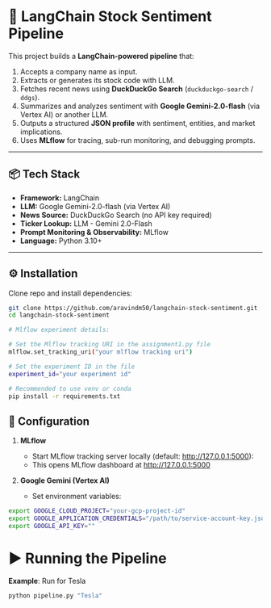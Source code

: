 # 🚀 LangChain Stock Sentiment Pipeline

This project builds a **LangChain-powered pipeline** that:  
1. Accepts a company name as input.  
2. Extracts or generates its stock code with LLM.  
3. Fetches recent news using **DuckDuckGo Search** (`duckduckgo-search` / `ddgs`).  
4. Summarizes and analyzes sentiment with **Google Gemini-2.0-flash** (via Vertex AI) or another LLM.  
5. Outputs a structured **JSON profile** with sentiment, entities, and market implications.  
6. Uses **MLflow** for tracing, sub-run monitoring, and debugging prompts.  

---

## 📦 Tech Stack
- **Framework:** LangChain  
- **LLM:** Google Gemini-2.0-flash (via Vertex AI)  
- **News Source:** DuckDuckGo Search (no API key required)  
- **Ticker Lookup:** LLM - Gemini 2.0-Flash
- **Prompt Monitoring & Observability:** MLflow  
- **Language:** Python 3.10+  

---

## ⚙️ Installation

Clone repo and install dependencies:

```bash
git clone https://github.com/aravindm50/langchain-stock-sentiment.git
cd langchain-stock-sentiment

# Mlflow experiment details:

# Set the Mlflow tracking URI in the assignment1.py file
mlflow.set_tracking_uri("your mlflow tracking uri")

# Set the experiment ID in the file
experiment_id="your experiment id"

# Recommended to use venv or conda
pip install -r requirements.txt

```

## 🔑 Configuration
1. **MLflow**
    - Start MLflow tracking server locally (default: http://127.0.0.1:5000):
    - This opens MLflow dashboard at http://127.0.0.1:5000

2. **Google Gemini (Vertex AI)**
    -   Set environment variables:
``` bash
export GOOGLE_CLOUD_PROJECT="your-gcp-project-id"
export GOOGLE_APPLICATION_CREDENTIALS="/path/to/service-account-key.json"
export GOOGLE_API_KEY=""
```

# ▶️ Running the Pipeline
    
**Example**: Run for Tesla

``` bash
python pipeline.py "Tesla"
```
